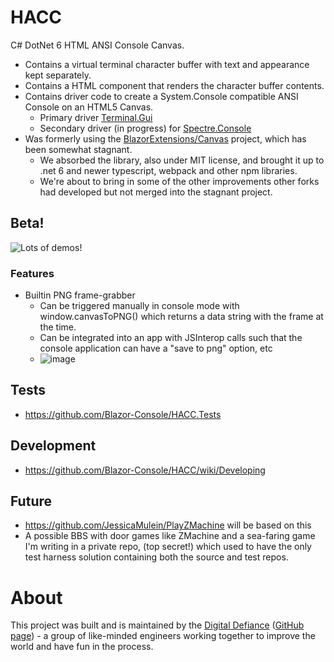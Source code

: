 # HACC

C# DotNet 6 HTML ANSI Console Canvas.

* Contains a virtual terminal character buffer with text and appearance kept separately.
* Contains a HTML component that renders the character buffer contents.
* Contains driver code to create a System.Console compatible ANSI Console on an HTML5 Canvas.
  - Primary driver [Terminal.Gui](https://github.com/gui-cs/Terminal.Gui)
  - Secondary driver (in progress) for [Spectre.Console](https://github.com/spectreconsole/spectre.console)
* Was formerly using the [BlazorExtensions/Canvas](https://github.com/BlazorExtensions/Canvas) project, which has been somewhat stagnant.
  - We absorbed the library, also under MIT license, and brought it up to .net 6 and newer typescript, webpack and other npm libraries.
  - We're about to bring in some of the other improvements other forks had developed but not merged into the stagnant project.  

## Beta!
![Lots of demos!](https://user-images.githubusercontent.com/3766240/172476969-972254fb-4ccc-409a-93c5-3d326941c618.gif)


### Features
- Builtin PNG frame-grabber
  - Can be triggered manually in console mode with window.canvasToPNG() which returns a data string with the frame at the time.
  - Can be integrated into an app with JSInterop calls such that the console application can have a "save to png" option, etc
  - ![image](https://user-images.githubusercontent.com/3766240/170335937-37b4b461-665c-497f-8538-1a4d8255289a.png)


## Tests


- https://github.com/Blazor-Console/HACC.Tests

## Development

* https://github.com/Blazor-Console/HACC/wiki/Developing

## Future

* https://github.com/JessicaMulein/PlayZMachine will be based on this
* A possible BBS with door games like ZMachine and a sea-faring game I'm writing in a private repo, (top secret!) which
  used to have the only test harness solution containing both the source and test repos.

# About
This project was built and is maintained by the [Digital Defiance](https://digitaldefiance.org) ([GitHub page](https://github.com/Digital-Defiance)) - a group of like-minded engineers working together to improve the world and have fun in the process.
